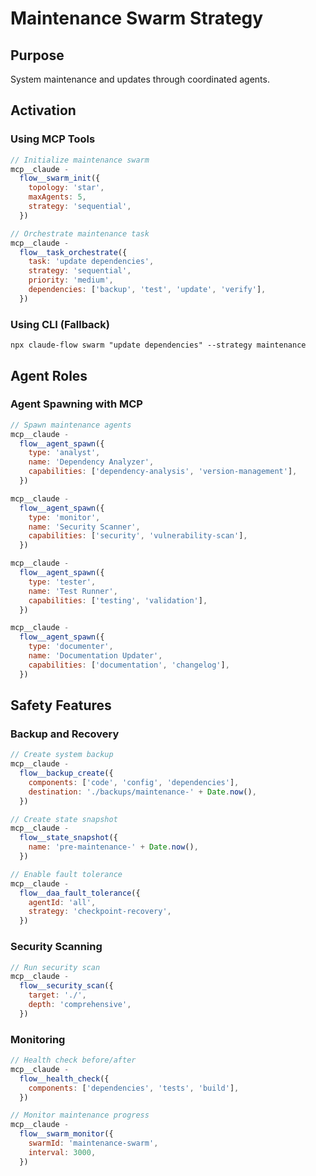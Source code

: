 # Maintenance Swarm Strategy

## Purpose

System maintenance and updates through coordinated agents.

## Activation

### Using MCP Tools

```javascript
// Initialize maintenance swarm
mcp__claude -
  flow__swarm_init({
    topology: 'star',
    maxAgents: 5,
    strategy: 'sequential',
  })

// Orchestrate maintenance task
mcp__claude -
  flow__task_orchestrate({
    task: 'update dependencies',
    strategy: 'sequential',
    priority: 'medium',
    dependencies: ['backup', 'test', 'update', 'verify'],
  })
```

### Using CLI (Fallback)

`npx claude-flow swarm "update dependencies" --strategy maintenance`

## Agent Roles

### Agent Spawning with MCP

```javascript
// Spawn maintenance agents
mcp__claude -
  flow__agent_spawn({
    type: 'analyst',
    name: 'Dependency Analyzer',
    capabilities: ['dependency-analysis', 'version-management'],
  })

mcp__claude -
  flow__agent_spawn({
    type: 'monitor',
    name: 'Security Scanner',
    capabilities: ['security', 'vulnerability-scan'],
  })

mcp__claude -
  flow__agent_spawn({
    type: 'tester',
    name: 'Test Runner',
    capabilities: ['testing', 'validation'],
  })

mcp__claude -
  flow__agent_spawn({
    type: 'documenter',
    name: 'Documentation Updater',
    capabilities: ['documentation', 'changelog'],
  })
```

## Safety Features

### Backup and Recovery

```javascript
// Create system backup
mcp__claude -
  flow__backup_create({
    components: ['code', 'config', 'dependencies'],
    destination: './backups/maintenance-' + Date.now(),
  })

// Create state snapshot
mcp__claude -
  flow__state_snapshot({
    name: 'pre-maintenance-' + Date.now(),
  })

// Enable fault tolerance
mcp__claude -
  flow__daa_fault_tolerance({
    agentId: 'all',
    strategy: 'checkpoint-recovery',
  })
```

### Security Scanning

```javascript
// Run security scan
mcp__claude -
  flow__security_scan({
    target: './',
    depth: 'comprehensive',
  })
```

### Monitoring

```javascript
// Health check before/after
mcp__claude -
  flow__health_check({
    components: ['dependencies', 'tests', 'build'],
  })

// Monitor maintenance progress
mcp__claude -
  flow__swarm_monitor({
    swarmId: 'maintenance-swarm',
    interval: 3000,
  })
```
